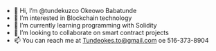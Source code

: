 - 👋 Hi, I’m @tundekuzco Okeowo Babatunde
- 👀 I’m interested in Blockchain technology
- 🌱 I’m currently learning programming with Solidity
- 💞️ I’m looking to collaborate on smart contract projects
- 📫 You can reach me at Tundeokes.to@gmail.com oe 516-373-8904

<!---
Tundekuzco/Tundekuzco is a ✨ special ✨ repository because its `README.md` (this file) appears on your GitHub profile.
You can click the Preview link to take a look at your changes.
--->

